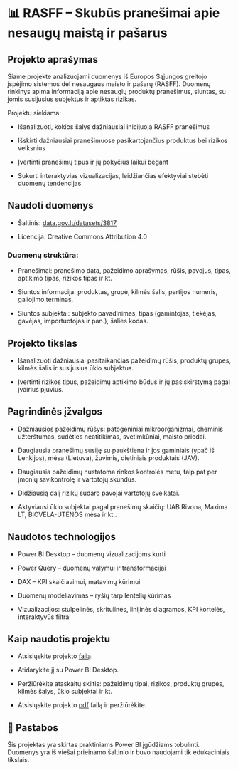 # 📊 RASFF – Skubūs pranešimai apie nesaugų maistą ir pašarus

## Projekto aprašymas
Šiame projekte analizuojami duomenys iš Europos Sąjungos greitojo įspėjimo sistemos dėl nesaugaus maisto ir pašarų (RASFF). Duomenų rinkinys apima informaciją apie nesaugių produktų pranešimus, siuntas, su jomis susijusius subjektus ir aptiktas rizikas.

Projektu siekiama:

- Išanalizuoti, kokios šalys dažniausiai inicijuoja RASFF pranešimus

- Išskirti dažniausiai pranešimuose pasikartojančius produktus bei rizikos veiksnius

- Įvertinti pranešimų tipus ir jų pokyčius laikui bėgant

- Sukurti interaktyvias vizualizacijas, leidžiančias efektyviai stebėti duomenų tendencijas

## Naudoti duomenys

- Šaltinis: [data.gov.lt/datasets/3817](data.gov.lt/datasets/3817)

- Licencija: Creative Commons Attribution 4.0

### Duomenų struktūra:

- Pranešimai: pranešimo data, pažeidimo aprašymas, rūšis, pavojus, tipas, aptikimo tipas, rizikos tipas ir kt.

- Siuntos informacija: produktas, grupė, kilmės šalis, partijos numeris, galiojimo terminas.

- Siuntos subjektai: subjekto pavadinimas, tipas (gamintojas, tiekėjas, gavėjas, importuotojas ir pan.), šalies kodas.

## Projekto tikslas

- Išanalizuoti dažniausiai pasitaikančias pažeidimų rūšis, produktų grupes, kilmės šalis ir susijusius ūkio subjektus.

- Įvertinti rizikos tipus, pažeidimų aptikimo būdus ir jų pasiskirstymą pagal įvairius pjūvius.

## Pagrindinės įžvalgos

- Dažniausios pažeidimų rūšys: patogeniniai mikroorganizmai, cheminis užterštumas, sudėties neatitikimas, svetimkūniai, maisto priedai.

- Daugiausia pranešimų susiję su paukštiena ir jos gaminiais (ypač iš Lenkijos), mėsa (Lietuva), žuvimis, dietiniais produktais (JAV).

- Daugiausia pažeidimų nustatoma rinkos kontrolės metu, taip pat per įmonių savikontrolę ir vartotojų skundus.

- Didžiausią dalį rizikų sudaro pavojai vartotojų sveikatai.

- Aktyviausi ūkio subjektai pagal pranešimų skaičių: UAB Rivona, Maxima LT, BIOVELA-UTENOS mėsa ir kt..


## Naudotos technologijos

- Power BI Desktop – duomenų vizualizacijoms kurti

- Power Query – duomenų valymui ir transformacijai

- DAX – KPI skaičiavimui, matavimų kūrimui

- Duomenų modeliavimas – ryšių tarp lentelių kūrimas

- Vizualizacijos: stulpelinės, skritulinės, linijinės diagramos, KPI kortelės, interaktyvūs filtrai


## Kaip naudotis projektu

- Atsisiųskite projekto [failą](./priedai/dokumentai/Skubūs%20pranešimai%20apie%20nesaugų%20maistą%20ir%20pašarus.pbix).

- Atidarykite jį su Power BI Desktop.

- Peržiūrėkite ataskaitų skiltis: pažeidimų tipai, rizikos, produktų grupės, kilmės šalys, ūkio subjektai ir kt.
- Atsisiųskite projekto [pdf](./priedai/dokumentai/Skubūs%20pranešimai%20apie%20nesaugų%20maistą%20ir%20pašarus.pdf) failą ir peržiūrėkite.


## 📌 Pastabos

Šis projektas yra skirtas praktiniams Power BI įgūdžiams tobulinti. Duomenys yra iš viešai prieinamo šaltinio ir buvo naudojami tik edukaciniais tikslais.